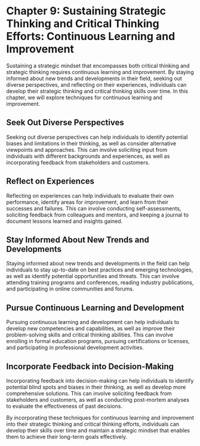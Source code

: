 Chapter 9: Sustaining Strategic Thinking and Critical Thinking Efforts: Continuous Learning and Improvement
===========================================================================================================

Sustaining a strategic mindset that encompasses both critical thinking and strategic thinking requires continuous learning and improvement. By staying informed about new trends and developments in their field, seeking out diverse perspectives, and reflecting on their experiences, individuals can develop their strategic thinking and critical thinking skills over time. In this chapter, we will explore techniques for continuous learning and improvement.

Seek Out Diverse Perspectives
-----------------------------

Seeking out diverse perspectives can help individuals to identify potential biases and limitations in their thinking, as well as consider alternative viewpoints and approaches. This can involve soliciting input from individuals with different backgrounds and experiences, as well as incorporating feedback from stakeholders and customers.

Reflect on Experiences
----------------------

Reflecting on experiences can help individuals to evaluate their own performance, identify areas for improvement, and learn from their successes and failures. This can involve conducting self-assessments, soliciting feedback from colleagues and mentors, and keeping a journal to document lessons learned and insights gained.

Stay Informed About New Trends and Developments
-----------------------------------------------

Staying informed about new trends and developments in the field can help individuals to stay up-to-date on best practices and emerging technologies, as well as identify potential opportunities and threats. This can involve attending training programs and conferences, reading industry publications, and participating in online communities and forums.

Pursue Continuous Learning and Development
------------------------------------------

Pursuing continuous learning and development can help individuals to develop new competencies and capabilities, as well as improve their problem-solving skills and critical thinking abilities. This can involve enrolling in formal education programs, pursuing certifications or licenses, and participating in professional development activities.

Incorporate Feedback into Decision-Making
-----------------------------------------

Incorporating feedback into decision-making can help individuals to identify potential blind spots and biases in their thinking, as well as develop more comprehensive solutions. This can involve soliciting feedback from stakeholders and customers, as well as conducting post-mortem analyses to evaluate the effectiveness of past decisions.

By incorporating these techniques for continuous learning and improvement into their strategic thinking and critical thinking efforts, individuals can develop their skills over time and maintain a strategic mindset that enables them to achieve their long-term goals effectively.
